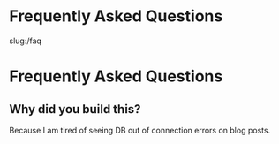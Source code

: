 Frequently Asked Questions
========================================================
slug:/faq

Frequently Asked Questions
========================================================

Why did you build this?
----------------------------------------
Because I am tired of seeing DB out of connection errors on blog posts.



